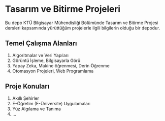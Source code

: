 # Tasarım ve Bitirme Projeleri

Bu depo KTÜ Bilgisayar Mühendisliği Bölümünde Tasarım ve Bitirme Projesi dersleri kapsamında yürüttüğüm projelerle ilgili bilgilerin olduğu bir depodur.

## Temel Çalışma Alanları
1. Algoritmalar ve Veri Yapıları
1. Görüntü İşleme, Bilgisayarla Görü
1. Yapay Zeka, Makine öğrenmesi, Derin Öğrenme
1. Otomasyon Projeleri, Web Programlama

## Proje Konuları
1. Akıllı Şehirler
1. E-Öğretim (E-Üniversite) Uygulamaları
1. Yüz Algılama ve Tanıma
1. ...
